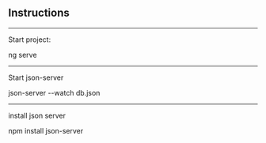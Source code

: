 Instructions
---------------
---------------
Start project: 

ng serve

---------------
Start json-server

json-server --watch db.json

---------------
install json server

npm install json-server